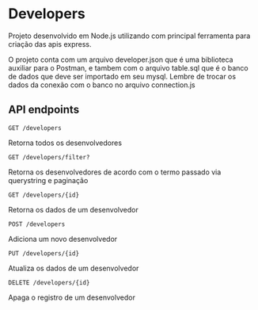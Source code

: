 # Developers

Projeto desenvolvido em Node.js utilizando com principal ferramenta para criação das apis express. 

O projeto conta com um arquivo developer.json que é uma biblioteca auxiliar para o Postman, e tambem com o arquivo table.sql que é o banco de dados  que deve ser importado em seu mysql. Lembre de trocar os dados da conexão com o banco no arquivo connection.js

## API endpoints

```
GET /developers
```
Retorna todos os desenvolvedores

```
GET /developers/filter?
```
Retorna os desenvolvedores de acordo com o termo passado via querystring e paginação

```
GET /developers/{id}
```
Retorna os dados de um desenvolvedor

```
POST /developers
```
Adiciona um novo desenvolvedor

```
PUT /developers/{id}
```
Atualiza os dados de um desenvolvedor

```
DELETE /developers/{id}
```
Apaga o registro de um desenvolvedor
